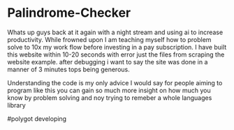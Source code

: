 # Palindrome-Checker

Whats up guys back at it again with a night stream and using ai to increase productivity. While frowned upon I am teaching myself how to problem solve to 10x my work flow before investing in a pay subscription. 
I have built this website within 10-20 seconds with error just the files from scraping the website example. after debugging i want to say the site was done in a manner of 3 minutes tops being generous.


Understanding the code is my only advice I would say for people aiming to program like this you can gain so much more insight on how much you know by problem solving and noy trying to remeber a whole 
languages library

#polygot developing
